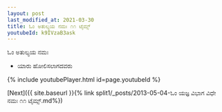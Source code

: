 ```yaml
---
layout: post
last_modified_at: 2021-03-30
title: ಓಂ ಅತುಲ್ಯಯ ನಮಃ ೧೧ ಟೈಮ್ಸ್
youtubeId: k9IVzaB3ask
---
```

 
 
 ಓಂ ಅತುಲ್ಯಯ ನಮಃ  
 
 -  ಯಾರು ಹೋಲಿಸಲಾಗದವರು 
 
  
 
  
 
 
 
 
 
 


{% include youtubePlayer.html id=page.youtubeId %}
 
[Next]({{ site.baseurl }}{% link  split1/_posts/2013-05-04-ಓಂ ಯಜ್ಞ ವಿಭಾಗ ವಿಧೇ ನಮಃ ೧೧ ಟೈಮ್ಸ್.md%})
 
